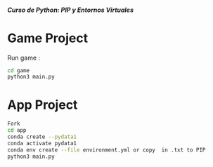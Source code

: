 ##### Curso de Python: PIP y Entornos Virtuales

# Game Project

Run game :

```sh
cd game
python3 main.py
```

# App Project

```sh
Fork
cd app
conda create --pydata1
conda activate pydata1
conda env create --file environment.yml or copy  in .txt to PIP
python3 main.py
```